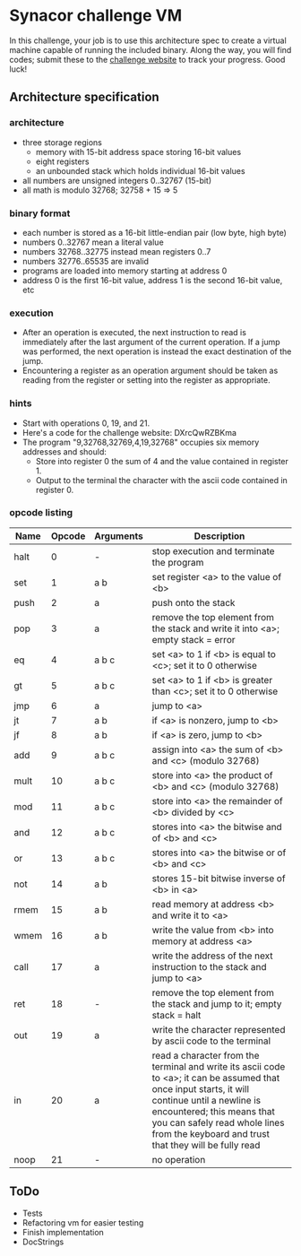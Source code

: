 # Synacor challenge VM

In this challenge, your job is to use this architecture spec to create a
virtual machine capable of running the included binary.  Along the way,
you will find codes; submit these to the [challenge website](https://challenge.synacor.com/) to track
your progress.  Good luck!

## Architecture specification

### architecture
- three storage regions
  - memory with 15-bit address space storing 16-bit values
  - eight registers
  - an unbounded stack which holds individual 16-bit values
- all numbers are unsigned integers 0..32767 (15-bit)
- all math is modulo 32768; 32758 + 15 => 5

### binary format
- each number is stored as a 16-bit little-endian pair (low byte, high byte)
- numbers 0..32767 mean a literal value
- numbers 32768..32775 instead mean registers 0..7
- numbers 32776..65535 are invalid
- programs are loaded into memory starting at address 0
- address 0 is the first 16-bit value, address 1 is the second 16-bit value, etc

### execution
- After an operation is executed, the next instruction to read is immediately after the last argument of the current operation.  If a jump was performed, the next operation is instead the exact destination of the jump.
- Encountering a register as an operation argument should be taken as reading from the register or setting into the register as appropriate.

### hints
- Start with operations 0, 19, and 21.
- Here's a code for the challenge website: DXrcQwRZBKma
- The program "9,32768,32769,4,19,32768" occupies six memory addresses and should:
  - Store into register 0 the sum of 4 and the value contained in register 1.
  - Output to the terminal the character with the ascii code contained in register 0.

### opcode listing
Name | Opcode | Arguments | Description
--- | --- | --- | ---
halt | 0 | - | stop execution and terminate the program
set | 1 | a b | set register \<a\> to the value of \<b\>
push | 2 | a | push <a> onto the stack
pop | 3 | a | remove the top element from the stack and write it into \<a\>; empty stack = error
eq | 4 | a b c | set \<a\> to 1 if \<b\> is equal to \<c\>; set it to 0 otherwise
gt | 5 | a b c | set \<a\> to 1 if \<b\> is greater than \<c\>; set it to 0 otherwise
jmp | 6 | a | jump to \<a\>
jt | 7 | a b | if \<a\> is nonzero, jump to \<b\>
jf | 8 | a b | if \<a\> is zero, jump to \<b\>
add | 9 | a b c | assign into \<a\> the sum of \<b\> and \<c\> (modulo 32768)
mult | 10 | a b c | store into \<a\> the product of \<b\> and \<c\> (modulo 32768)
mod | 11 | a b c | store into \<a\> the remainder of \<b\> divided by \<c\>
and |12 | a b c | stores into \<a\> the bitwise and of \<b\> and \<c\>
or | 13 | a b c | stores into \<a\> the bitwise or of \<b\> and \<c\>
not | 14 | a b | stores 15-bit bitwise inverse of \<b\> in \<a\>
rmem | 15 | a b | read memory at address \<b\> and write it to \<a\>
wmem | 16 | a b | write the value from \<b\> into memory at address \<a\>
call | 17 | a | write the address of the next instruction to the stack and jump to \<a\>
ret | 18 | - | remove the top element from the stack and jump to it; empty stack = halt
out | 19 | a | write the character represented by ascii code <a> to the terminal
in | 20 | a | read a character from the terminal and write its ascii code to \<a\>; it can be assumed that once input starts, it will continue until a newline is encountered; this means that you can safely read whole lines from the keyboard and trust that they will be fully read
noop | 21 | - | no operation

## ToDo
- Tests
- Refactoring vm for easier testing
- Finish implementation
- DocStrings
